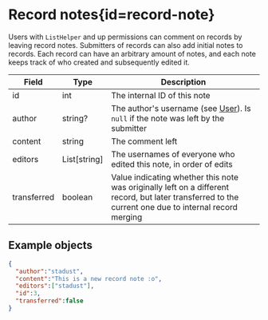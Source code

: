 <div class='panel fade js-scroll-anim' data-anim='fade'>

# Record notes{id=record-note}

Users with `ListHelper` and up permissions can comment on records by leaving record notes. Submitters of records can also add initial notes to records. Each record can have an arbitrary amount of notes, and each note keeps track of who created and subsequently edited it.

| Field        | Type   | Description                                                     |
| ------------ | ------ | --------------------------------------------------------------- |
|id|int|The internal ID of this note|
| author       | string? | The author's username (see [User](#user)). Is `null` if the note was left by the submitter                                               |
| content | string | The comment left |
| editors | List[string] | The usernames of everyone who edited this note, in order of edits|
|transferred| boolean| Value indicating whether this note was originally left on a different record, but later transferred to the current one due to internal record merging |

## Example objects

```json
{
  "author":"stadust",
  "content":"This is a new record note :o",
  "editors":["stadust"],
  "id":3,
  "transferred":false
}
```

</div>